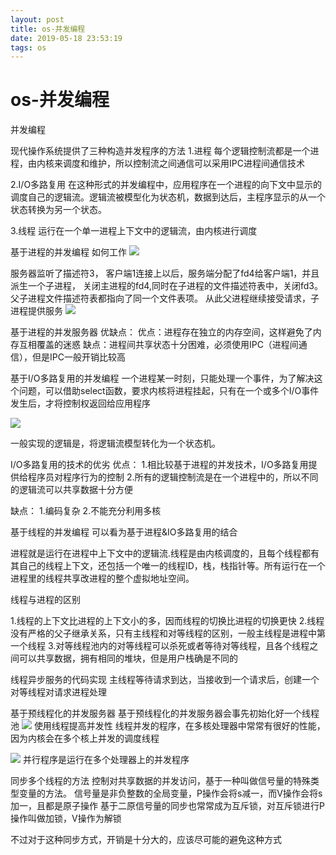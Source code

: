 ```yaml
--- 
layout: post 
title: os-并发编程 
date: 2019-05-18 23:53:19 
tags: os 
---
```

# os-并发编程
并发编程

现代操作系统提供了三种构造并发程序的方法
1.进程
每个逻辑控制流都是一个进程，由内核来调度和维护，所以控制流之间通信可以采用IPC进程间通信技术

2.I/O多路复用
在这种形式的并发编程中，应用程序在一个进程的向下文中显示的调度自己的逻辑流。逻辑流被模型化为状态机，数据到达后，主程序显示的从一个状态转换为另一个状态。

3.线程
运行在一个单一进程上下文中的逻辑流，由内核进行调度

基于进程的并发编程
如何工作
![](https://cdn.jsdelivr.net/gh/nber1994/fu0k@master/uPic/20190517151619817_1789604800.png)

服务器监听了描述符3，
客户端1连接上以后，服务端分配了fd4给客户端1，并且派生一个子进程，
关闭主进程的fd4,同时在子进程的文件描述符表中，关闭fd3。
父子进程文件描述符表都指向了同一个文件表项。
从此父进程继续接受请求，子进程提供服务
![](https://cdn.jsdelivr.net/gh/nber1994/fu0k@master/uPic/20190517151808053_1086149983.png)

基于进程的并发服务器
优缺点：
优点：进程存在独立的内存空间，这样避免了内存互相覆盖的迷惑
缺点：进程间共享状态十分困难，必须使用IPC（进程间通信），但是IPC一般开销比较高

基于I/O多路复用的并发编程
一个进程某一时刻，只能处理一个事件，为了解决这个问题，可以借助select函数，要求内核将进程挂起，只有在一个或多个I/O事件发生后，才将控制权返回给应用程序

![](https://cdn.jsdelivr.net/gh/nber1994/fu0k@master/uPic/20190517151831618_1311764781.png)

一般实现的逻辑是，将逻辑流模型转化为一个状态机。

I/O多路复用的技术的优劣
优点：
1.相比较基于进程的并发技术，I/O多路复用提供给程序员对程序行为的控制
2.所有的逻辑控制流是在一个进程中的，所以不同的逻辑流可以共享数据十分方便

缺点：
1.编码复杂
2.不能充分利用多核


基于线程的并发编程
可以看为基于进程&IO多路复用的结合

进程就是运行在进程中上下文中的逻辑流.线程是由内核调度的，且每个线程都有其自己的线程上下文，还包括一个唯一的线程ID，栈，栈指针等。所有运行在一个进程里的线程共享改进程的整个虚拟地址空间。



线程与进程的区别

1.线程的上下文比进程的上下文小的多，因而线程的切换比进程的切换更快
2.线程没有严格的父子继承关系，只有主线程和对等线程的区别，一般主线程是进程中第一个线程
3.对等线程池内的对等线程可以杀死或者等待对等线程，且各个线程之间可以共享数据，拥有相同的堆块，但是用户栈确是不同的

线程异步服务的代码实现
主线程等待请求到达，当接收到一个请求后，创建一个对等线程对请求进程处理

基于预线程化的并发服务器
基于预线程化的并发服务器会事先初始化好一个线程池
![](https://cdn.jsdelivr.net/gh/nber1994/fu0k@master/uPic/20190517151934063_763554165.png)
使用线程提高并发性
线程并发的程序，在多核处理器中常常有很好的性能，因为内核会在多个核上并发的调度线程

![](https://cdn.jsdelivr.net/gh/nber1994/fu0k@master/uPic/20190517152007888_1840060330.png)
并行程序是运行在多个处理器上的并发程序

同步多个线程的方法
控制对共享数据的并发访问，基于一种叫做信号量的特殊类型变量的方法。
信号量是非负整数的全局变量，P操作会将s减一，而V操作会将s加一，且都是原子操作
基于二原信号量的同步也常常成为互斥锁，对互斥锁进行P操作叫做加锁，V操作为解锁

不过对于这种同步方式，开销是十分大的，应该尽可能的避免这种方式
